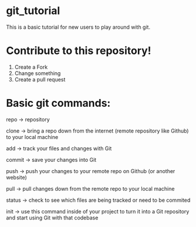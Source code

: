 # git_tutorial
This is a basic tutorial for new users to play around with git.

# Contribute to this repository!
1. Create a Fork
2. Change something
3. Create a pull request


# Basic git commands:
repo -> repository

clone -> bring a repo down from the internet (remote repository like Github) to your local machine

add -> track your files and changes with Git

commit -> save your changes into Git

push -> push your changes to your remote repo on Github (or another website)

pull -> pull changes down from the remote repo to your local machine

status -> check to see which files are being tracked or need to be commited

init -> use this command inside of your project to turn it into a Git repository and start using Git with that codebase
